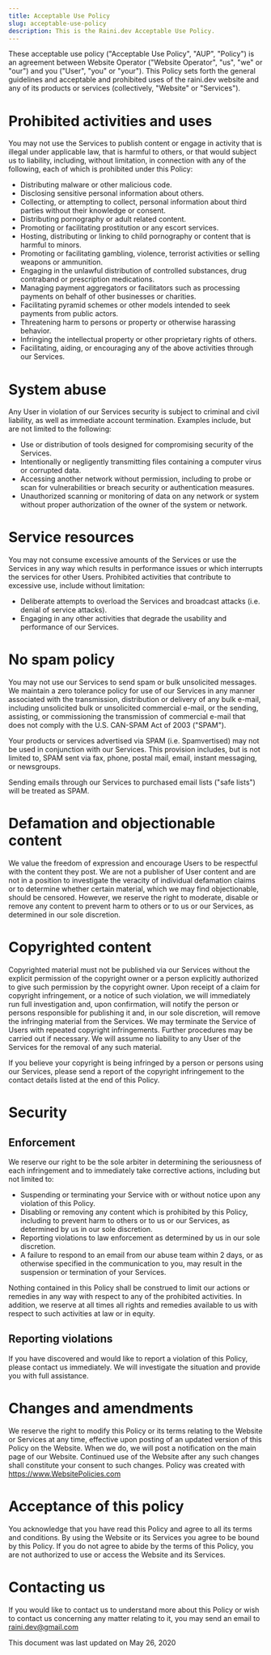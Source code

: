 ```yaml
---
title: Acceptable Use Policy
slug: acceptable-use-policy
description: This is the Raini.dev Acceptable Use Policy.
---
```


These acceptable use policy ("Acceptable Use Policy", "AUP", "Policy") is an agreement between Website Operator ("Website Operator", "us", "we" or "our") and you ("User", "you" or "your"). This Policy sets forth the general guidelines and acceptable and prohibited uses of the raini.dev website and any of its products or services (collectively, "Website" or "Services").

# Prohibited activities and uses

You may not use the Services to publish content or engage in activity that is illegal under applicable law, that is harmful to others, or that would subject us to liability, including, without limitation, in connection with any of the following, each of which is prohibited under this Policy:

- Distributing malware or other malicious code.
- Disclosing sensitive personal information about others.
- Collecting, or attempting to collect, personal information about third parties without their knowledge or consent.
- Distributing pornography or adult related content.
- Promoting or facilitating prostitution or any escort services.
- Hosting, distributing or linking to child pornography or content that is harmful to minors.
- Promoting or facilitating gambling, violence, terrorist activities or selling weapons or ammunition.
- Engaging in the unlawful distribution of controlled substances, drug contraband or prescription medications.
- Managing payment aggregators or facilitators such as processing payments on behalf of other businesses or charities.
- Facilitating pyramid schemes or other models intended to seek payments from public actors.
- Threatening harm to persons or property or otherwise harassing behavior.
- Infringing the intellectual property or other proprietary rights of others.
- Facilitating, aiding, or encouraging any of the above activities through our Services.

# System abuse

Any User in violation of our Services security is subject to criminal and civil liability, as well as immediate account termination. Examples include, but are not limited to the following:

- Use or distribution of tools designed for compromising security of the Services.
- Intentionally or negligently transmitting files containing a computer virus or corrupted data.
- Accessing another network without permission, including to probe or scan for vulnerabilities or breach security or authentication measures.
- Unauthorized scanning or monitoring of data on any network or system without proper authorization of the owner of the system or network.

# Service resources

You may not consume excessive amounts of the Services or use the Services in any way which results in performance issues or which interrupts the services for other Users. Prohibited activities that contribute to excessive use, include without limitation:

- Deliberate attempts to overload the Services and broadcast attacks (i.e. denial of service attacks).
- Engaging in any other activities that degrade the usability and performance of our Services.

# No spam policy

You may not use our Services to send spam or bulk unsolicited messages. We maintain a zero tolerance policy for use of our Services in any manner associated with the transmission, distribution or delivery of any bulk e-mail, including unsolicited bulk or unsolicited commercial e-mail, or the sending, assisting, or commissioning the transmission of commercial e-mail that does not comply with the U.S. CAN-SPAM Act of 2003 ("SPAM").

Your products or services advertised via SPAM (i.e. Spamvertised) may not be used in conjunction with our Services. This provision includes, but is not limited to, SPAM sent via fax, phone, postal mail, email, instant messaging, or newsgroups.

Sending emails through our Services to purchased email lists ("safe lists") will be treated as SPAM.

# Defamation and objectionable content

We value the freedom of expression and encourage Users to be respectful with the content they post. We are not a publisher of User content and are not in a position to investigate the veracity of individual defamation claims or to determine whether certain material, which we may find objectionable, should be censored. However, we reserve the right to moderate, disable or remove any content to prevent harm to others or to us or our Services, as determined in our sole discretion.

# Copyrighted content

Copyrighted material must not be published via our Services without the explicit permission of the copyright owner or a person explicitly authorized to give such permission by the copyright owner. Upon receipt of a claim for copyright infringement, or a notice of such violation, we will immediately run full investigation and, upon confirmation, will notify the person or persons responsible for publishing it and, in our sole discretion, will remove the infringing material from the Services. We may terminate the Service of Users with repeated copyright infringements. Further procedures may be carried out if necessary. We will assume no liability to any User of the Services for the removal of any such material.

If you believe your copyright is being infringed by a person or persons using our Services, please send a report of the copyright infringement to the contact details listed at the end of this Policy.

# Security

## Enforcement

We reserve our right to be the sole arbiter in determining the seriousness of each infringement and to immediately take corrective actions, including but not limited to:

- Suspending or terminating your Service with or without notice upon any violation of this Policy.
- Disabling or removing any content which is prohibited by this Policy, including to prevent harm to others or to us or our Services, as determined by us in our sole discretion.
- Reporting violations to law enforcement as determined by us in our sole discretion.
- A failure to respond to an email from our abuse team within 2 days, or as otherwise specified in the communication to you, may result in the suspension or termination of your Services.

Nothing contained in this Policy shall be construed to limit our actions or remedies in any way with respect to any of the prohibited activities. In addition, we reserve at all times all rights and remedies available to us with respect to such activities at law or in equity.

## Reporting violations

If you have discovered and would like to report a violation of this Policy, please contact us immediately. We will investigate the situation and provide you with full assistance.

# Changes and amendments

We reserve the right to modify this Policy or its terms relating to the Website or Services at any time, effective upon posting of an updated version of this Policy on the Website. When we do, we will post a notification on the main page of our Website. Continued use of the Website after any such changes shall constitute your consent to such changes. Policy was created with https://www.WebsitePolicies.com

# Acceptance of this policy

You acknowledge that you have read this Policy and agree to all its terms and conditions. By using the Website or its Services you agree to be bound by this Policy. If you do not agree to abide by the terms of this Policy, you are not authorized to use or access the Website and its Services.

# Contacting us

If you would like to contact us to understand more about this Policy or wish to contact us concerning any matter relating to it, you may send an email to raini.dev@gmail.com

This document was last updated on May 26, 2020

